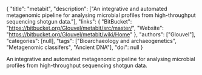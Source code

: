 {
  "title": "metabit",
  "description": ["An integrative and automated metagenomic pipeline for analysing microbial profiles from high-throughput sequencing shotgun data."],
  "links": {
    "BitBucket": "https://bitbucket.org/Glouvel/metabit/src/master/",
    "Website": "https://bitbucket.org/Glouvel/metabit/wiki/Home"
  },
  "authors": ["Glouvel"],
  "categories": [null],
  "tags": ["Bioarchaeology and archaeogenetics", "Metagenomic classifers", "Ancient DNA"],
  "doi": null
}

<!-- Generated by csv2md.R – do not edit by hand -->

An integrative and automated metagenomic pipeline for analysing microbial profiles from high-throughput sequencing shotgun data.